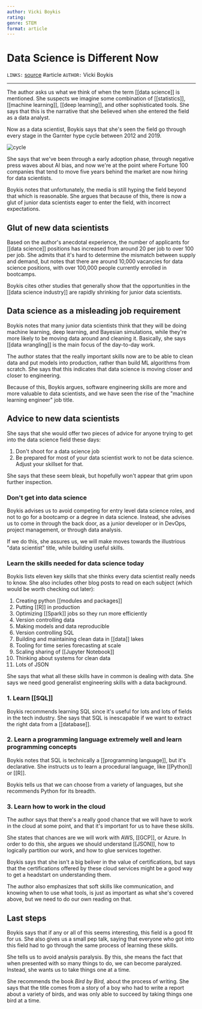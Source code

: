 ```yaml
---
author: Vicki Boykis
rating:
genre: STEM
format: article
---
```

# Data Science is Different Now
`LINKS:` [source](http://veekaybee.github.io/2019/02/13/data-science-is-different/)
#article 
`AUTHOR:` Vicki Boykis

---
The author asks us what we think of when the term [[data science]] is mentioned. She suspects we imagine some combination of [[statistics]], [[machine learning]], [[deep learning]], and other sophisticated tools. She says that this is the narrative that she believed when she entered the field as a data analyst. 

Now as a data scientist, Boykis says that she's seen the field go through every stage in the Garnter hype cycle between 2012 and 2019. 

![cycle](https://cdn-images-1.medium.com/max/2400/1*OC4rR9I_FAX0T5Y30nyOLw.png)

She says that we've been through a early adoption phase, through negative press waves about AI bias, and now we're at the point where Fortune 100 companies that tend to move five years behind the market are now hiring for data scientists. 

Boykis notes that unfortunately, the media is still hyping the field beyond that which is reasonable. She argues that because of this, there is now a glut of junior data scientists eager to enter the field, with incorrect expectations.

## Glut of new data scientists
Based on the author's anecdotal experience, the number of applicants for [[data science]] positions has increased from around 20 per job to over 100 per job. She admits that it's hard to determine the mismatch between supply and demand, but notes that there are around 10,000 vacancies for data science positions, with over 100,000 people currently enrolled in bootcamps. 

Boykis cites other studies that generally show that the opportunities in the [[data science industry]] are rapidly shrinking for junior data scientists. 

## Data science as a misleading job requirement
Boykis notes that many junior data scientists think that they will be doing machine learning, deep learning, and Bayesian simulations, while they're more likely to be moving data around and cleaning it. Basically, she says [[data wrangling]] is the main focus of the day-to-day work. 

The author states that the really important skills now are to be able to clean data and put models into production, rather than build ML algorithms from scratch. She says that this indicates that data science is moving closer and closer to engineering.

Because of this, Boykis argues, software engineering skills are more and more valuable to data scientists, and we have seen the rise of the "machine learning engineer" job title. 

## Advice to new data scientists
She says that she would offer two pieces of advice for anyone trying to get into the data science field these days:

1. Don't shoot for a data science job
2. Be prepared for most of your data scientist work to not be data science. Adjust your skillset for that.

She says that these seem bleak, but hopefully won't appear that grim upon further inspection.

### Don't get into data science
Boykis advises us to avoid competing for entry level data science roles, and not to go for a bootcamp or a degree in data science. Instead, she advises us to come in through the back door, as a junior developer or in DevOps, project management, or through data analysis.

If we do this, she assures us, we will make moves towards the illustrious "data scientist" title, while building useful skills.

### Learn the skills needed for data science today
Boykis lists eleven key skills that she thinks every data scientist really needs to know. She also includes other blog posts to read on each subject (which would be worth checking out later):
 
1. Creating python [[modules and packages]]
2. Putting [[R]] in production
3. Optimizing [[Spark]] jobs so they run more efficiently
4. Version controlling data
5. Making models and data reproducible
6. Version controlling SQL
7. Building and maintaining clean data in [[data]] lakes
8. Tooling for time series forecasting at scale
9. Scaling sharing of [[Jupyter Notebook]]
10. Thinking about systems for clean data
11. Lots of JSON

She says that what all these skills have in common is dealing with data. She says we need good generalist engineering skills with a data background. 

### 1. Learn [[SQL]]
Boykis recommends learning SQL since it's useful for lots and lots of fields in the tech industry. She says that SQL is inescapable if we want to extract the right data from a [[database]].

### 2. Learn a programming language extremely well and learn programming concepts
Boykis notes that SQL is technically a [[programming language]], but it's declarative. She instructs us to learn a procedural language, like [[Python]] or [[R]]. 

Boykis tells us that we can choose from a variety of languages, but she recommends Python for its breadth. 

### 3. Learn how to work in the cloud
The author says that there's a really good chance that we will have to work in the cloud at some point, and that it's important for us to have these skills. 

She states that chances are we will work with AWS, [[GCP]], or Azure. In order to do this, she argues we should understand [[JSON]], how to logically partition our work, and how to glue services together. 

Boykis says that she isn't a big beliver in the value of certifications, but says that the certifications offered by these cloud services might be a good way to get a headstart on understanding them. 

The author also emphasizes that soft skills like communication, and knowing when to use what tools, is just as important as what she's covered above, but we need to do our own reading on that. 

## Last steps
Boykis says that if any or all of this seems interesting, this field is a good fit for us. She also gives us a small pep talk, saying that everyone who got into this field had to go through the same process of learning these skills. 

She tells us to avoid analysis paralysis. By this, she means the fact that when presented with so many things to do, we can become paralyzed. Instead, she wants us to take things one at a time.

She recommends the book *Bird by Bird,* about the process of writing. She says that the title comes from a story of a boy who had to write a report about a variety of birds, and was only able to succeed by taking things one bird at a time. 